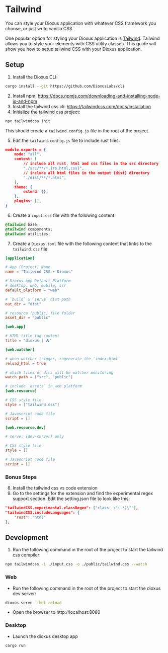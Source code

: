 # Tailwind

You can style your Dioxus application with whatever CSS framework you choose, or just write vanilla CSS.


One popular option for styling your Dioxus application is [Tailwind](https://tailwindcss.com/). Tailwind allows you to style your elements with CSS utility classes. This guide will show you how to setup tailwind CSS with your Dioxus application.

## Setup

1. Install the Dioxus CLI:

```bash
cargo install --git https://github.com/DioxusLabs/cli
```

2. Install npm: https://docs.npmjs.com/downloading-and-installing-node-js-and-npm
3. Install the tailwind css cli: https://tailwindcss.com/docs/installation
4. Initialize the tailwind css project:

```bash
npx tailwindcss init
```

This should create a `tailwind.config.js` file in the root of the project.

5. Edit the `tailwind.config.js` file to include rust files:

```json
module.exports = {
    mode: "all",
    content: [
        // include all rust, html and css files in the src directory
        "./src/**/*.{rs,html,css}",
        // include all html files in the output (dist) directory
        "./dist/**/*.html",
    ],
    theme: {
        extend: {},
    },
    plugins: [],
}
```

6. Create a `input.css` file with the following content:

```css
@tailwind base;
@tailwind components;
@tailwind utilities;
```

7. Create a `Dioxus.toml` file with the following content that links to the `tailwind.css` file:

```toml
[application]

# App (Project) Name
name = "Tailwind CSS + Dioxus"

# Dioxus App Default Platform
# desktop, web, mobile, ssr
default_platform = "web"

# `build` & `serve` dist path
out_dir = "dist"

# resource (public) file folder
asset_dir = "public"

[web.app]

# HTML title tag content
title = "dioxus | ⛺"

[web.watcher]

# when watcher trigger, regenerate the `index.html`
reload_html = true

# which files or dirs will be watcher monitoring
watch_path = ["src", "public"]

# include `assets` in web platform
[web.resource]

# CSS style file
style = ["tailwind.css"]

# Javascript code file
script = []

[web.resource.dev]

# serve: [dev-server] only

# CSS style file
style = []

# Javascript code file
script = []
```

### Bonus Steps

8. Install the tailwind css vs code extension
9. Go to the settings for the extension and find the experimental regex support section. Edit the setting.json file to look like this:

```json
"tailwindCSS.experimental.classRegex": ["class: \"(.*)\""],
"tailwindCSS.includeLanguages": {
    "rust": "html"
},
```

## Development

1. Run the following command in the root of the project to start the tailwind css compiler:

```bash
npx tailwindcss -i ./input.css -o ./public/tailwind.css --watch
```

### Web

- Run the following command in the root of the project to start the dioxus dev server:

```bash
dioxus serve --hot-reload
```

- Open the browser to http://localhost:8080

### Desktop

- Launch the dioxus desktop app

```bash
cargo run
```
